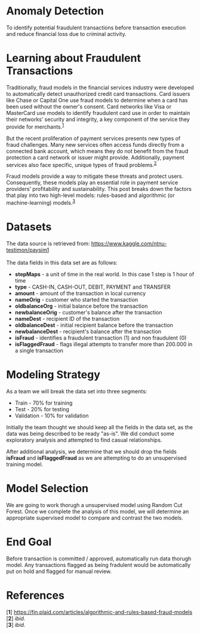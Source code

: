 # Anomaly Detection
To identify potential fraudulent transactions before transaction execution and reduce financial loss due to criminal activity.

# Learning about Fraudulent Transactions
Traditionally, fraud models in the financial services industry were developed to automatically detect unauthorized credit card transactions. Card issuers like Chase or Capital One use fraud models to determine when a card has been used without the owner's consent. Card networks like Visa or MasterCard use models to identify fraudulent card use in order to maintain their networks’ security and integrity, a key component of the service they provide for merchants.<sup id="a1">[1](#f1)</sup>

But the recent proliferation of payment services presents new types of fraud challenges. Many new services often access funds directly from a connected bank account, which means they do not benefit from the fraud protection a card network or issuer might provide. Additionally, payment services also face specific, unique types of fraud problems.<sup id="a2">[2](#f2)</sup>

Fraud models provide a way to mitigate these threats and protect users. Consequently, these models play an essential role in payment service providers’ profitability and sustainability. This post breaks down the factors that play into two high-level models: rules-based and algorithmic (or machine-learning) models.<sup id="a3">[3](#f3)</sup>

# Datasets
The data source is retrieved from: https://www.kaggle.com/ntnu-testimon/paysim1<br/><br/>
The data fields in this data set are as follows:<br/>
- <b>stepMaps</b> - a unit of time in the real world. In this case 1 step is 1 hour of time
- <b>type</b> - CASH-IN, CASH-OUT, DEBIT, PAYMENT and TRANSFER
- <b>amount</b> - amount of the transaction in local currency
- <b>nameOrig</b> - customer who started the transaction
- <b>oldbalanceOrg</b> - initial balance before the transaction
- <b>newbalanceOrig</b> - customer's balance after the transaction
- <b>nameDest</b> - recipient ID of the transaction
- <b>oldbalanceDest</b> - initial recipient balance before the transaction
- <b>newbalanceDest</b> - recipient's balance after the transaction
- <b>isFraud</b> - identifies a fraudulent transaction (1) and non fraudulent (0)
- <b>isFlaggedFraud</b> - flags illegal attempts to transfer more than 200.000 in a single transaction

# Modeling Strategy
As a team we will break the data set into three segments:
- Train - 70&#37; for training
- Test - 20&#37; for testing
- Validation - 10&#37;  for validation

Initially the team thought we should keep all the fields in the data set, as the data was being described to be ready "as-is".  We did conduct some exploratory analysis and attempted to find casual relationships.

After additional analysis, we determine that we should drop the fields <b>isFraud</b> and <b>isFlaggedFraud</b> as we are attempting to do an unsupervised training model.

# Model Selection
We are going to work thorugh a unsupervised model using Random Cut Forest.  Once we complete the analysis of this model, we will determine an appropriate supervised model to compare and contrast the two models.

# End Goal
Before transaction is committed / approved, automatically run data thorugh model.  Any transactions flagged as being fradulent would be automatically put on hold and flagged for manual review.


# References
[<b id="f1">1</b>] https://fin.plaid.com/articles/algorithmic-and-rules-based-fraud-models<br/>
[<b id="f2">2</b>] <i>ibid.</i><br/>
[<b id="f3">3</b>] <i>ibid.</i><br/>
